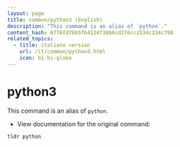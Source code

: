 ```yaml
---
layout: page
title: common/python3 (English)
description: "This command is an alias of `python`."
content_hash: 6776fd76b5fb4134f38b6cd376cc2534c234c798
related_topics:
  - title: italiano version
    url: /it/common/python3.html
    icon: bi bi-globe
---
```

# python3

This command is an alias of `python`.

- View documentation for the original command:

`tldr python`
